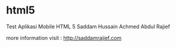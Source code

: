 # html5
Test Aplikasi Mobile HTML 5
Saddam Hussain Achmed Abdul Rajief

more information visit : http://saddamrajief.com
